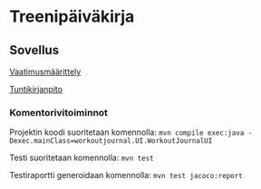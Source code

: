 # Treenipäiväkirja
## Sovellus
[Vaatimusmäärittely](https://github.com/jp-tulijoki/ot-harjoitustyo/blob/master/dokumentaatio/vaatimusmaarittely.md)

[Tuntikirjanpito](https://github.com/jp-tulijoki/ot-harjoitustyo/blob/master/dokumentaatio/tuntikirjanpito.md)

### Komentorivitoiminnot

Projektin koodi suoritetaan komennolla:
`mvn compile exec:java -Dexec.mainClass=workoutjournal.UI.WorkoutJournalUI`

Testi suoritetaan komennolla:
`mvn test`

Testiraportti generoidaan komennolla:
`mvn test jacoco:report`
